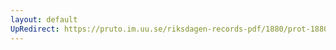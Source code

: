 ```yaml
---
layout: default
UpRedirect: https://pruto.im.uu.se/riksdagen-records-pdf/1880/prot-1880--ak--019/prot-1880--ak--019_049.pdf
---
```

